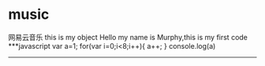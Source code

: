 # music
网易云音乐
this is my object
Hello my name is Murphy,this is my first code
***javascript
var a=1;
for(var i=0;i<8;i++){
	a++;
}
console.log(a)
***
